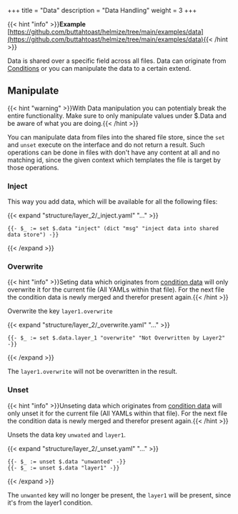 +++
title = "Data"
description = "Data Handling"
weight = 3
+++

{{< hint "info" >}}**Example** [https://github.com/buttahtoast/helmize/tree/main/examples/data](https://github.com/buttahtoast/helmize/tree/main/examples/data){{< /hint >}}

Data is shared over a specific field across all files. Data can originate from [Conditions](../../configuration/helmize/conditions) or you can manipulate the data to a certain extend.


## Manipulate

{{< hint "warning" >}}With Data manipulation you can potentialy break the entire functionality. Make sure to only manipulate values under $.Data and be aware of what you are doing.{{< /hint >}}

You can manipulate data from files into the shared file store, since the `set` and `unset` execute on the interface and do not return a result. Such operations can be done in files with don't have any content at all and no matching id, since the given context which templates the file is target by those operations.

### Inject

This way you add data, which will be available for all the following files:

{{< expand "structure/layer_2/_inject.yaml" "..." >}}
```
{{- $_ := set $.data "inject" (dict "msg" "inject data into shared data store") -}}
```
{{< /expand >}}

### Overwrite

{{< hint "info" >}}Seting data which originates from [condition data](../../configuration/helmize/conditions/#condition-data) will only overwrite it for the current file (All YAMLs within that file). For the next file the condition data is newly merged and therefor present again.{{< /hint >}}

Overwrite the key `layer1.overwrite`

{{< expand "structure/layer_2/_overwrite.yaml" "..." >}}
```
{{- $_ := set $.data.layer_1 "overwrite" "Not Overwritten by Layer2" -}}
```
{{< /expand >}}

The `layer1.overwrite` will not be overwritten in the result.

### Unset

{{< hint "info" >}}Unseting data which originates from [condition data](../../configuration/conditions/#condition-data) will only unset it for the current file (All YAMLs within that file). For the next file the condition data is newly merged and therefor present again.{{< /hint >}}

Unsets the data key `unwated` and `layer1`. 

{{< expand "structure/layer_2/_unset.yaml" "..." >}}
```
{{- $_ := unset $.data "unwanted" -}}
{{- $_ := unset $.data "layer1" -}}
```
{{< /expand >}}

The `unwanted` key will no longer be present, the `layer1` will be present, since it's from the layer1 condition.
